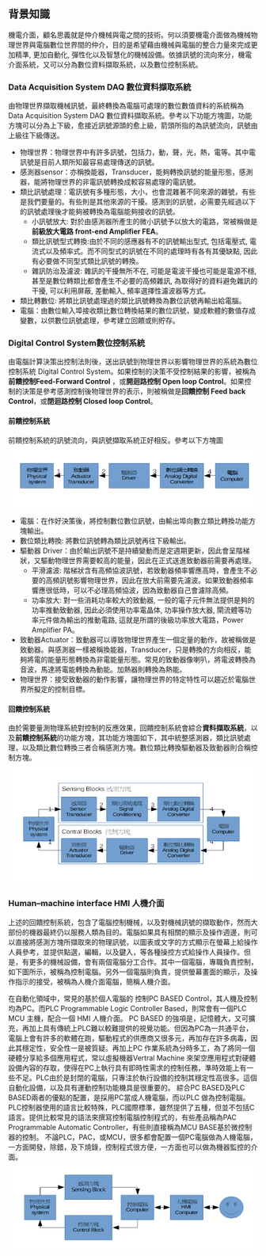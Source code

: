 ## 背景知識
機電介面，顧名思義就是仲介機械與電之間的技術。何以須要機電介面做為機械物理世界與電腦數位世界間的仲介，目的是希望藉由機械與電腦的整合力量來完成更加精準, 更加自動化, 彈性化以及智慧化的機械設備。依據訊號的流向來分，機電介面系統，又可以分為數位資料擷取系統，以及數位控制系統。

### Data Acquisition System DAQ 數位資料擷取系統

由物理世界擷取機械訊號，最終轉換為電腦可處理的數位數值資料的系統稱為Data Acquisition System DAQ 數位資料擷取系統。參考以下功能方塊圖，功能方塊可以分為上下級，愈接近訊號源頭的愈上級，箭頭所指的為訊號流向，訊號由上級往下級傳送。

- 物理世界：物理世界中有許多訊號，包括力，動，聲，光，熱，電等。其中電訊號是目前人類所知最容易處理傳送的訊號。
- 感測器sensor：亦稱換能器，Transducer，能夠轉換訊號的能量形態，感測器，能將物理世界的非電訊號轉換成較容易處理的電訊號。
- 類比訊號處理：電訊號有多種形態，大小，也會混雜著不同來源的雜號，有些是我們要量的。有些則是其他來源的干擾。感測到的訊號，必需要先經過以下的訊號處理後才能夠被轉換為電腦能夠接收的訊號。
  - 小訊號放大: 對於由感測器所產生的微小訊號予以放大的電路，常被稱做是**前級放大電路 front-end Amplifier FEA**。
  - 類比訊號型式轉換:由於不同的感應器有不的訊號輸出型式, 包括電壓式, 電流式以及頻率式。而不同型式的訊號在不同的處理時有各有其優缺點, 因此有必要做不同型式類比訊號的轉換。
  - 雜訊防治及濾波: 雜訊的干擾無所不在, 可能是電波干擾也可能是電源不穩, 甚至是數位轉類比都會產生不必要的高頻雜訊, 為取得好的資料避免雜訊的干擾, 可以利用屏蔽, 差動輸入, 頻率選擇性濾波器等方式。
- 類比轉數位: 將類比訊號處理過的類比訊號轉換為數位訊號再輸出給電腦。
- 電腦：由數位輸入埠接收類比數位轉換結果的數位訊號，變成軟體的數值存成變數，以供數位訊號處理，參考建立回饋或則貯存。

### Digital Control System數位控制系統
由電腦計算決策出控制法則後，送出訊號到物理世界以影響物理世界的系統為數位控制系統 Digital Control System。如果控制的決策不受控制結果的影響，被稱為**前饋控制Feed-Forward Control** ，或**開迴路控制 Open loop Control**。如果控制的決策是參考感測控制後物理世界的表示，則被稱做是**回饋控制 Feed back Control**，或**閉迴路控制 Closed loop Control**。

#### 前饋控制系統
前饋控制系統的訊號流向，與訊號擷取系統正好相反。參考以下方塊圖  
![前饋控制系統](./img/1.png)

- 電腦：在作好決策後，將控制數位數位訊號，由輸出埠向數立類比轉換功能方塊輸出。
- 數位類比轉換: 將數位訊號轉為類比訊號再往下級輸出。
- 驅動器 Driver：由於輸出訊號不是持續變動而是定週期更新，因此會呈階梯狀，又驅動物理世界需要較高的能量，因此在正式送進致動器前需要再處理。
  - 平滑濾波: 階梯狀含有高頻協波訊號，若致動器頻率響應高時，會產生不必要的高頻訊號影響物理世界，因此在放大前需要先濾波。如果致動器頻率響應很低時，可以不必理高頻協波，因為致動器自己會濾除高頻。
  - 功率放大: 對一些消耗功率較大的致動器, 一般的電子元件無法提供是夠的功率推動致動器, 因此必須使用功率電晶体, 功率操作放大器, 閘流體等功率元件做為輸出的推動電路, 這就是所謂的後級功率放大電路，Power Amplifier PA。
- 致動器Actuator：致動器可以導致物理世界產生一個定量的動作，故被稱做是致動器。與感測器一樣被稱換能器，Transducer，只是轉換的方向相反，能夠將電的能量形態轉換為非電能量形態。常見的致動器像喇叭，將電波轉換為音波，馬達將電能轉換為動能。加熱器則轉換為熱能。
- 物理世界：接受致動器的動作影響，讓物理世界的特定特性可以趨近於電腦世界所擬定的控制目標。

#### 回饋控制系統
由於需要量測物理系統對控制的反應效果，回饋控制系統會綜合**資料擷取系統**，以及**前饋控制系統**的功能方塊，其功能方塊圖如下，其中統整感測器，類比訊號處理，以及類比數位轉換三者合稱感測方塊。數位類比轉換驅動器及致動器則合稱控制方塊。  
![回饋控制系統](./img/2.png)


### Human–machine interface HMI  人機介面
上述的回饋控制系統，包含了電腦控制機械，以及對機械訊號的擷取動作，然而大部份的機器最終仍以服務人類為目的。電腦如果具有相關的顯示及操作週邊，則可以直接將感測方塊所擷取來的物理訊號，以圖表或文字的方式顯示在螢幕上給操作人員參考，並提供點選，編輯，以及鍵入，等各種操控方式給操作人員操作。但是，有更多的機械設備，會有兩個電腦分工合作。其中一個電腦，專職負責控制，如下圖所示，被稱為控制電腦。另外一個電腦則負責，提供螢幕畫面的顯示，及操作指示的接受，被稱為人機介面電腦，簡稱人機介面。  

在自動化領域中，常見的基於個人電腦的 控制PC BASED Control，其人機及控制均為PC。而PLC Programmable Logic Controller Based，則常會有一個PLC MCU 主機，配合一個 HMI 人機介面。  PC BASED 的強項是，記憶體大，又可擴充，再加上具有傳統上PLC難以較難提供的視覺功能。但因為PC為一共通平台，電腦上會有許多的軟體在跑，驅動程式的供應商又很多元，再加存在許多病毒，因此其穩定性，安全性一是被質疑。再加上PC 作業系統為分時多工，為了將同一個硬體分享給多個應用程式，常以虛擬機器Vertral Machine 來架空應用程式對硬體設備內容的存取，使得在PC上執行具有即時性需求的控制任務，準時效能上有一些不足。PLC由於是封閉的電腦，只專注於執行設備的控制其穩定性高很多。這個自動化設備，以及具有運動控制功能機具是很重要的。
綜合PC BASED及PLC BASED兩者的優點的配置，是採用PC當成人機電腦，而以PLC 做為控制電腦。PLC控制器使用的語言比較特殊，PLC國際標準，雖然提供了五種，但並不包括C語言。提供比較常見的語法來撰寫控制電腦控制程式的，有些產品稱為PAC  Programmable Automatic Controller，有些則直接稱為MCU BASE基於微控制器的控制。 不論PLC，PAC，或MCU，很多都會配置一個PC電腦做為人機電腦，一方面開發，除錯，及下燒錄，控制程式很方便，一方面也可以做為機器監控的介面。  
![人機介面](./img/3.png)
